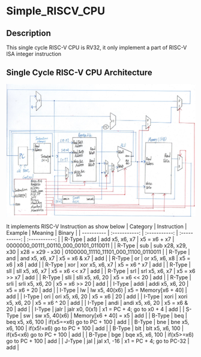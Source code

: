 # Simple_RISCV_CPU

## Description

This single cycle RISC-V CPU is RV32, it only implement a part of RISC-V ISA integer instruction

## Single Cycle RISC-V CPU Architecture
![image](https://github.com/Benson890105/Simple_RISCV_CPU/blob/riscv1.0/image/RISC-V%20Processor%20Architecture.jpg)

It implements RISC-V Instruction as show below
| Category      | Instruction     | Example     | Meaning     |   Binary      |
| ---------- | :-----------:  | :-----------: | :-----------: |  :-----------: |
| R-Type     | add      | add x5, x6, x7      | x5 = x6 + x7     |  0000000_00111_00110_000_00101_0110011      |
| R-Type     | sub      | sub x28, x29, x30   | x28 = x29 - x30  |   0100000_11110_11101_000_11100_0110011     |
| R-Type     | and      | and x5, x6, x7      | x5 = x6 & x7     |  add      |
| R-Type     | or       | or x5, x6, x8       | x5 = x6 | x8     |  add      |
| R-Type     | xor      | xor x5, x6, x7      | x5 = x6 ^ x7     |  add      |
| R-Type     | sll      | sll x5, x6, x7      | x5 = x6 << x7    |  add      |
| R-Type     | srl      | srl x5, x6, x7      | x5 = x6 >> x7    |  add      |
| R-Type     | slli     | slli x5, x6, 20     | x5 = x6 << 20    |  add      |
| R-Type     | srli     | srli x5, x6, 20     | x5 = x6 >> 20    |  add      |
| I-Type     | addi     | addi x5, x6, 20     | x5 = x6 + 20     |  add      |
| I-Type     | lw       | lw x5, 40(x6)       | x5 = Memory[x6 + 40]     |  add      |
| I-Type     | ori      | ori x5, x6, 20      | x5 = x6 | 20     |  add      |
| I-Type     | xori     | xori x5, x6, 20     | x5 = x6 ^ 20     |  add      |
| I-Type     | andi     | andi x5, x6, 20     | x5 = x6 & 20     |  add      |
| I-Type     | jalr     | jalr x0, 0(x1)      | x1 = PC + 4; go to x0 + 4     |  add      |
| S-Type     | sw       | sw x5, 40(x6)       | Memory[x6 + 40] = x5     |  add      |
| B-Type     | beq     | beq x5, x6, 100      | if(x5==x6) go to PC + 100     |  add      |
| B-Type     | bne     | bne x5, x6, 100      | if(x5!=x6) go to PC + 100     |  add      |
| B-Type     | blt     | blt x5, x6, 100      | if(x5<x6) go to PC + 100      |  add      |
| B-Type     | bge     | bqe x5, x6, 100      | if(x5>=x6) go to PC + 100     |  add      |
| J-Type     | jal     | jal x1, -16          | x1 = PC + 4; go to PC-32     |  add      |

